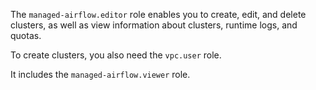 The `managed-airflow.editor` role enables you to create, edit, and delete clusters, as well as view information about clusters, runtime logs, and quotas.

To create clusters, you also need the `vpc.user` role.

It includes the `managed-airflow.viewer` role.